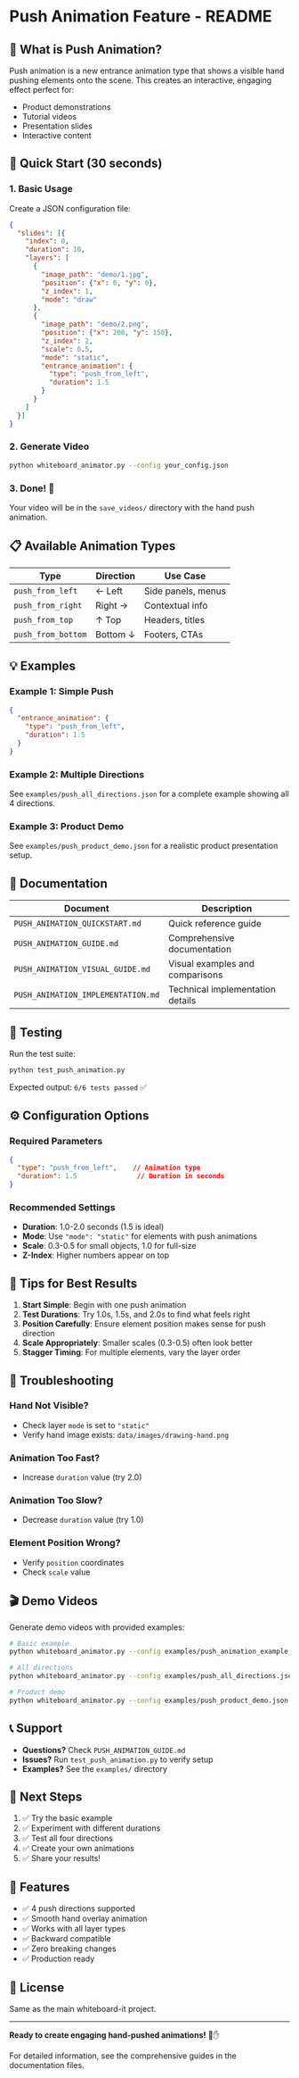 # Push Animation Feature - README

## 🎯 What is Push Animation?

Push animation is a new entrance animation type that shows a visible hand pushing elements onto the scene. This creates an interactive, engaging effect perfect for:

- Product demonstrations
- Tutorial videos
- Presentation slides
- Interactive content

## 🚀 Quick Start (30 seconds)

### 1. Basic Usage

Create a JSON configuration file:

```json
{
  "slides": [{
    "index": 0,
    "duration": 10,
    "layers": [
      {
        "image_path": "demo/1.jpg",
        "position": {"x": 0, "y": 0},
        "z_index": 1,
        "mode": "draw"
      },
      {
        "image_path": "demo/2.png",
        "position": {"x": 200, "y": 150},
        "z_index": 2,
        "scale": 0.5,
        "mode": "static",
        "entrance_animation": {
          "type": "push_from_left",
          "duration": 1.5
        }
      }
    ]
  }]
}
```

### 2. Generate Video

```bash
python whiteboard_animator.py --config your_config.json
```

### 3. Done! 🎉

Your video will be in the `save_videos/` directory with the hand push animation.

## 📋 Available Animation Types

| Type | Direction | Use Case |
|------|-----------|----------|
| `push_from_left` | ← Left | Side panels, menus |
| `push_from_right` | Right → | Contextual info |
| `push_from_top` | ↑ Top | Headers, titles |
| `push_from_bottom` | Bottom ↓ | Footers, CTAs |

## 💡 Examples

### Example 1: Simple Push

```json
{
  "entrance_animation": {
    "type": "push_from_left",
    "duration": 1.5
  }
}
```

### Example 2: Multiple Directions

See `examples/push_all_directions.json` for a complete example showing all 4 directions.

### Example 3: Product Demo

See `examples/push_product_demo.json` for a realistic product presentation setup.

## 📖 Documentation

| Document | Description |
|----------|-------------|
| `PUSH_ANIMATION_QUICKSTART.md` | Quick reference guide |
| `PUSH_ANIMATION_GUIDE.md` | Comprehensive documentation |
| `PUSH_ANIMATION_VISUAL_GUIDE.md` | Visual examples and comparisons |
| `PUSH_ANIMATION_IMPLEMENTATION.md` | Technical implementation details |

## 🧪 Testing

Run the test suite:

```bash
python test_push_animation.py
```

Expected output: `6/6 tests passed` ✅

## ⚙️ Configuration Options

### Required Parameters

```json
{
  "type": "push_from_left",    // Animation type
  "duration": 1.5               // Duration in seconds
}
```

### Recommended Settings

- **Duration**: 1.0-2.0 seconds (1.5 is ideal)
- **Mode**: Use `"mode": "static"` for elements with push animations
- **Scale**: 0.3-0.5 for small objects, 1.0 for full-size
- **Z-Index**: Higher numbers appear on top

## 🎨 Tips for Best Results

1. **Start Simple**: Begin with one push animation
2. **Test Durations**: Try 1.0s, 1.5s, and 2.0s to find what feels right
3. **Position Carefully**: Ensure element position makes sense for push direction
4. **Scale Appropriately**: Smaller scales (0.3-0.5) often look better
5. **Stagger Timing**: For multiple elements, vary the layer order

## 🔧 Troubleshooting

### Hand Not Visible?
- Check layer `mode` is set to `"static"`
- Verify hand image exists: `data/images/drawing-hand.png`

### Animation Too Fast?
- Increase `duration` value (try 2.0)

### Animation Too Slow?
- Decrease `duration` value (try 1.0)

### Element Position Wrong?
- Verify `position` coordinates
- Check `scale` value

## 🎬 Demo Videos

Generate demo videos with provided examples:

```bash
# Basic example
python whiteboard_animator.py --config examples/push_animation_example.json

# All directions
python whiteboard_animator.py --config examples/push_all_directions.json

# Product demo
python whiteboard_animator.py --config examples/push_product_demo.json
```

## 📞 Support

- **Questions?** Check `PUSH_ANIMATION_GUIDE.md`
- **Issues?** Run `test_push_animation.py` to verify setup
- **Examples?** See the `examples/` directory

## 🎯 Next Steps

1. ✅ Try the basic example
2. ✅ Experiment with different durations
3. ✅ Test all four directions
4. ✅ Create your own animations
5. ✅ Share your results!

## 🌟 Features

- ✅ 4 push directions supported
- ✅ Smooth hand overlay animation
- ✅ Works with all layer types
- ✅ Backward compatible
- ✅ Zero breaking changes
- ✅ Production ready

## 📝 License

Same as the main whiteboard-it project.

---

**Ready to create engaging hand-pushed animations!** 🚀✋

For detailed information, see the comprehensive guides in the documentation files.
